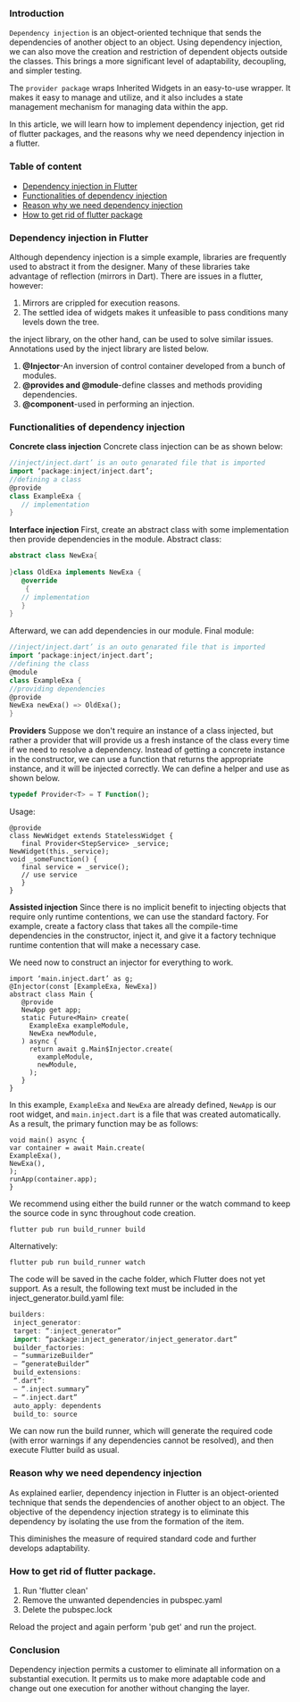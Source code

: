 ### Introduction 
`Dependency injection` is an object-oriented technique that sends the dependencies of another object to an object. Using dependency injection, we can also move the creation and restriction of dependent objects outside the classes. This brings a more significant level of adaptability, decoupling, and simpler testing.

The `provider package` wraps Inherited Widgets in an easy-to-use wrapper. It makes it easy to manage and utilize, and it also includes a state management mechanism for managing data within the app.

In this article, we will learn how to implement dependency injection, get rid of flutter packages, and the reasons why we need dependency injection in a flutter.

### Table of content
- [Dependency injection in Flutter](#dependency-injection-in-Flutter)
- [Functionalities of dependency injection](#functionalities-of-dependency-injection)
- [Reason why we need dependency injection](#Reason-why-we-need-dependency-injection)
- [How to get rid of flutter package](#How-to-get-rid-of-flutter-package)
 
### Dependency injection in Flutter
Although dependency injection is a simple example, libraries are frequently used to abstract it from the designer. Many of these libraries take advantage of reflection (mirrors in Dart). There are issues in a flutter, however:
1. Mirrors are crippled for execution reasons. 
2. The settled idea of widgets makes it unfeasible to pass conditions many levels down the tree.

the inject library, on the other hand, can be used to solve similar issues.
Annotations used by the inject library are listed below.

1. **@Injector**-An inversion of control container developed from a bunch of modules.
2. **@provides and @module**-define classes and methods providing dependencies.
3. **@component**-used in performing an injection.

### Functionalities of dependency injection

**Concrete class injection**
Concrete class injection can be as shown below:

```dart
//inject/inject.dart’ is an outo genarated file that is imported
import ‘package:inject/inject.dart’;
//defining a class
@provide
class ExampleExa {
   // implementation
}
```

**Interface injection**
First, create an abstract class with some implementation then provide dependencies in the module.
Abstract class:

```dart
abstract class NewExa{
  
}class OldExa implements NewExa {
   @override
    {
   // implementation
   }
}
```
Afterward, we can add dependencies in our module.
Final module:

```dart
//inject/inject.dart’ is an outo genarated file that is imported
import ‘package:inject/inject.dart’;
//defining the class 
@module
class ExampleExa {
//providing dependencies
@provide
NewExa newExa() => OldExa();
}
```

**Providers**
Suppose we don't require an instance of a class injected, but rather a provider that will provide us a fresh instance of the class every time if we need to resolve a dependency. Instead of getting a concrete instance in the constructor, we can use a function that returns the appropriate instance, and it will be injected correctly. We can define a helper and use as shown below.

```dart
typedef Provider<T> = T Function();
```

Usage:

```
@provide
class NewWidget extends StatelessWidget {
   final Provider<StepService> _service;
NewWidget(this._service);
void _someFunction() {
   final service = _service();
   // use service
   }
}
```

**Assisted injection**
Since there is no implicit benefit to injecting objects that require only runtime contentions, we can use the standard factory. For example, create a factory class that takes all the compile-time dependencies in the constructor, inject it, and give it a factory technique runtime contention that will make a necessary case.

We need now to construct an injector for everything to work.

```
import ‘main.inject.dart’ as g;
@Injector(const [ExampleExa, NewExa])
abstract class Main {
   @provide
   NewApp get app;
   static Future<Main> create(
     ExampleExa exampleModule,
     NewExa newModule,
   ) async {
     return await g.Main$Injector.create(
       exampleModule,
       newModule,
     );
   }
}
```

In this example, `ExampleExa` and `NewExa` are already defined, `NewApp` is our root widget, and `main.inject.dart` is a file that was created automatically.
As a result, the primary function may be as follows:

```
void main() async {
var container = await Main.create(
ExampleExa(),
NewExa(),
);
runApp(container.app);
}
```

We recommend using either the build runner or the watch command to keep the source code in sync throughout code creation.
 
```
flutter pub run build_runner build
```
Alternatively:

```
flutter pub run build_runner watch
```

The code will be saved in the cache folder, which Flutter does not yet support. As a result, the following text must be included in the inject_generator.build.yaml file:

```dart
builders:
 inject_generator:
 target: “:inject_generator”
 import: “package:inject_generator/inject_generator.dart”
 builder_factories:
 — “summarizeBuilder”
 — “generateBuilder”
 build_extensions:
 “.dart”:
 — “.inject.summary”
 — “.inject.dart”
 auto_apply: dependents
 build_to: source
 ```
 
We can now run the build runner, which will generate the required code (with error warnings if any dependencies cannot be resolved), and then execute Flutter build as usual.

### Reason why we need dependency injection
As explained earlier, dependency injection in Flutter is an object-oriented technique that sends the dependencies of another object to an object.
The objective of the dependency injection strategy is to eliminate this dependency by isolating the use from the formation of the item. 

This diminishes the measure of required standard code and further develops adaptability.

### How to get rid of flutter package.
1. Run 'flutter clean'
2. Remove the unwanted dependencies in pubspec.yaml
3. Delete the pubspec.lock

Reload the project and again perform 'pub get' and run the project.

### Conclusion
Dependency injection permits a customer to eliminate all information on a substantial execution. It permits us to make more adaptable code and change out one execution for another without changing the layer. 
